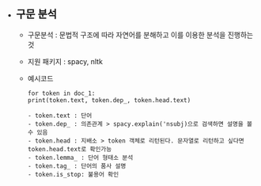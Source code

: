 - ## 구문 분석

  - 구문분석 : 문법적 구조에 따라 자연어를 분해하고 이를 이용한 분석을 진행하는 것
  - 지원 패키지 : spacy, nltk
  - 예시코드

    ```
    for token in doc_1:
    print(token.text, token.dep_, token.head.text)

    - token.text : 단어
    - token.dep_ : 의존관계 > spacy.explain('nsubj)으로 검색하면 설명을 볼 수 있음
    - token.head : 지배소 > token 객체로 리턴된다. 문자열로 리턴하고 싶다면 token.head.text로 확인가능
    - token.lemma_ : 단어 형태소 분석
    - token.tag_ : 단어의 품사 설명
    - token.is_stop: 불용어 확인

    ```
